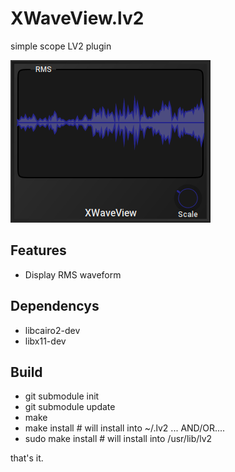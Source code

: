 # XWaveView.lv2

simple scope LV2 plugin

![XWaveView](https://github.com/brummer10/XWaveView.lv2/raw/master/XWaveView.png)


## Features

- Display RMS waveform


## Dependencys

- libcairo2-dev
- libx11-dev

## Build
- git submodule init
- git submodule update
- make
- make install # will install into ~/.lv2 ... AND/OR....
- sudo make install # will install into /usr/lib/lv2

that's it.
